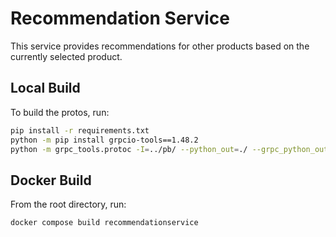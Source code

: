# Recommendation Service

This service provides recommendations for other products based on the currently
selected product.

## Local Build

To build the protos, run:

```sh
pip install -r requirements.txt
python -m pip install grpcio-tools==1.48.2
python -m grpc_tools.protoc -I=../pb/ --python_out=./ --grpc_python_out=./ ../pb/demo.proto
```

## Docker Build

From the root directory, run:

```sh
docker compose build recommendationservice
```
